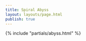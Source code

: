 ```yaml
---
title: Spiral Abyss
layout: layouts/page.html
publish: true
---
```


{% include "partials/abyss.html" %}